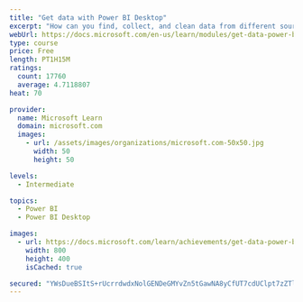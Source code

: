 ```yaml
---
title: "Get data with Power BI Desktop"
excerpt: "How can you find, collect, and clean data from different sources? Power BI is a tool for making sense of your data. You will learn tricks to make data-gathering easier."
webUrl: https://docs.microsoft.com/en-us/learn/modules/get-data-power-bi/
type: course
price: Free
length: PT1H15M
ratings:
  count: 17760
  average: 4.7118807
heat: 70

provider:
  name: Microsoft Learn
  domain: microsoft.com
  images:
    - url: /assets/images/organizations/microsoft.com-50x50.jpg
      width: 50
      height: 50

levels:
  - Intermediate

topics:
  - Power BI
  - Power BI Desktop

images:
  - url: https://docs.microsoft.com/learn/achievements/get-data-power-bi-desktop-social.png
    width: 800
    height: 400
    isCached: true

secured: "YWsDueBSItS+rUcrrdwdxNolGENDeGMYvZn5tGawNA8yCfUT7cdUClpt7zZTlmk3uj41yzBku5Z+rjS9tvqC38w4rRKpyWypf7auvODS8hYuR3MuRttAYA0tanbolmj8DjyjG4Uh7TTN6C3hoV1JVgJBwEJhPnXFJSEBj1QfhGOQpjyQCo9kIe52VVY6Sa6HKiyUxRT+phSU8y9QkocUTFFcSjaBFi0YpTZgBkQejeNJftc43ewrUenp4S8MntXZVFxA6SbhZFhHky/YpcwHeibXnIHWzjw6PrIOdfNrhtsRqmWyFMa4PHvB7HizHKb9sMd6BmeOMKp+O+ijqiy2ESSKg+/s0vB5mQENHixh2Uviis9KXKd6HUcEvqi2xMkp0DbUnCkQIoVHgf1PBwhivGDmKgYtcij7oXF5IjdawnyluIpcuroPuo6t5h+uR1ML;/iy/njKAFuXDvVMQo1yIQg=="
---
```


